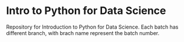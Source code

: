 # Intro to Python for Data Science

Repository for Introduction to Python for Data Science. Each batch has different
branch, with brach name represent the batch number.
